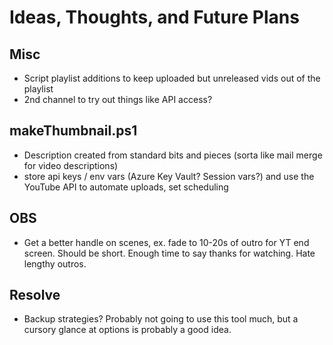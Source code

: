 # Ideas, Thoughts, and Future Plans

## Misc
- Script playlist additions to keep uploaded but unreleased vids out of the playlist
- 2nd channel to try out things like API access?

## makeThumbnail.ps1
- Description created from standard bits and pieces (sorta like mail merge for video descriptions)
- store api keys / env vars (Azure Key Vault? Session vars?) and use the YouTube API to automate uploads, set scheduling

## OBS
- Get a better handle on scenes, ex. fade to 10-20s of outro for YT end screen. Should be short. Enough time to say thanks for watching. Hate lengthy outros.

## Resolve
- Backup strategies? Probably not going to use this tool much, but a cursory glance at options is probably a good idea.
